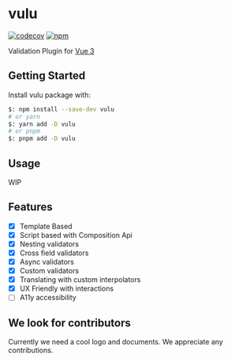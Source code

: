 # vulu
[![codecov](https://codecov.io/gh/SasanFarrokh/vulu/branch/master/graph/badge.svg?token=5WP0XGR4TT)](https://codecov.io/gh/SasanFarrokh/vulu)
[![npm](https://img.shields.io/npm/v/vite-plugin-multi-device?color=f75e5e&style=rounded)](https://npmjs.com/package/vulu)

Validation Plugin for [Vue 3](https://github.com/vuejs/vue-next)

## Getting Started

Install vulu package with:
```bash
$: npm install --save-dev vulu
# or yarn
$: yarn add -D vulu
# or pnpm
$: pnpm add -D vulu
```
## Usage

WIP

## Features
- [x] Template Based
- [x] Script based with Composition Api
- [x] Nesting validators
- [x] Cross field validators
- [x] Async validators
- [x] Custom validators
- [x] Translating with custom interpolators
- [x] UX Friendly with interactions
- [ ] A11y accessibility

## We look for contributors
Currently we need a cool logo and documents. We appreciate any contributions.
